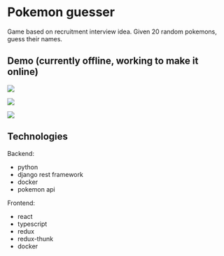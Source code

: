 # Pokemon guesser

Game based on recruitment interview idea. Given 20 random pokemons, guess their names.

## Demo (currently offline, working to make it online)

![](https://github.com/Tryfciu/pokemon-guesser/blob/master/readme/loading.gif)

![](https://github.com/Tryfciu/pokemon-guesser/blob/master/readme/game.gif)

![](https://github.com/Tryfciu/pokemon-guesser/blob/master/readme/result.gif)

## Technologies

Backend:

- python
- django rest framework
- docker
- pokemon api

Frontend:

- react
- typescript
- redux
- redux-thunk
- docker
